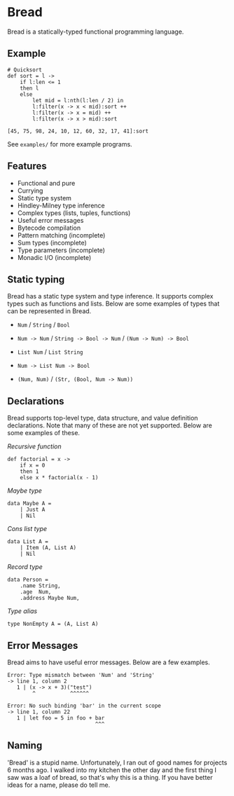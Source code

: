 # Bread

Bread is a statically-typed functional programming language.

## Example

```
# Quicksort
def sort = l ->
    if l:len <= 1
    then l
    else
        let mid = l:nth(l:len / 2) in
        l:filter(x -> x < mid):sort ++
        l:filter(x -> x = mid) ++
        l:filter(x -> x > mid):sort

[45, 75, 98, 24, 10, 12, 60, 32, 17, 41]:sort
```

See `examples/` for more example programs.

## Features

- Functional and pure
- Currying
- Static type system
- Hindley-Milney type inference
- Complex types (lists, tuples, functions)
- Useful error messages
- Bytecode compilation
- Pattern matching (incomplete)
- Sum types (incomplete)
- Type parameters (incomplete)
- Monadic I/O (incomplete)

## Static typing

Bread has a static type system and type inference.
It supports complex types such as functions and lists.
Below are some examples of types that can be represented in Bread.

- `Num` / `String` / `Bool`

- `Num -> Num` / `String -> Bool -> Num` / `(Num -> Num) -> Bool`

- `List Num` / `List String`

- `Num -> List Num -> Bool`

- `(Num, Num)` / `(Str, (Bool, Num -> Num))`

## Declarations

Bread supports top-level type, data structure, and value definition declarations.
Note that many of these are not yet supported.
Below are some examples of these.

*Recursive function*

```
def factorial = x ->
	if x = 0
	then 1
	else x * factorial(x - 1)
```

*Maybe type*

```
data Maybe A =
	| Just A
	| Nil
```

*Cons list type*

```
data List A =
	| Item (A, List A)
	| Nil
```

*Record type*

```
data Person =
	.name String,
	.age  Num,
	.address Maybe Num,
```

*Type alias*

```
type NonEmpty A = (A, List A)
```

## Error Messages

Bread aims to have useful error messages. Below are a few examples.

```
Error: Type mismatch between 'Num' and 'String'
-> line 1, column 2
   1 | (x -> x + 3)("test")
        ^           ^^^^^^
```

```
Error: No such binding 'bar' in the current scope
-> line 1, column 22
   1 | let foo = 5 in foo + bar
                            ^^^
```

## Naming

'Bread' is a stupid name.
Unfortunately, I ran out of good names for projects 6 months ago.
I walked into my kitchen the other day and the first thing I saw was a loaf of bread, so that's why this is a thing.
If you have better ideas for a name, please do tell me.
